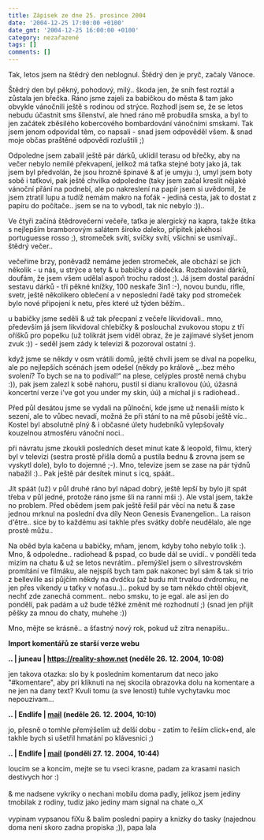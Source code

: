 ```yaml
---
title: Zápisek ze dne 25. prosince 2004
date: '2004-12-25 17:00:00 +0100'
date_gmt: '2004-12-25 16:00:00 +0100'
category: nezařazené
tags: []
comments: []
---
```

<p>Tak, letos jsem na štědrý den neblognul. Štědrý den je pryč, začaly Vánoce.</p>
<p>Štědrý den byl pěkný, pohodový, milý.. škoda jen, že sníh fest roztál a zůstala  jen břečka. Ráno jsme zajeli za babičkou do města &amp; tam jako obvykle vánočnili  ještě s rodinou od strýce. Rozhodl jsem se, že se letos nebudu účastnit sms šílenství,  ale hned ráno mě probudila smska, a byl to jen začátek zběsilého kobercového bombardování  vánočními smskami. Tak jsem jenom odpovídal těm, co napsali - snad jsem odpověděl  všem. &amp; snad moje občas praštěné odpovědi rozluštili ;)</p>
<p>Odpoledne jsem zabalil ještě pár dárků,  uklidil terasu od břečky, aby na večer nebylo nemilé překvapení, jelikož má taťka stejné  boty jako já, tak jsem byl předvolán, že jsou hrozně špinavé &amp; ať je umyju :), umyl jsem  boty sobě i taťkovi, pak ještě chvilka odpoledne (taky jsem začal kreslit nějaké vánoční  přání na podnebí, ale po nakreslení na papír jsem si uvědomil, že jsem ztratil lupu a tudíž  nemám makro na foťák - jediná cesta, jak to dostat z papíru do počítače..  jsem se na to vybodl, tak nic nebylo :))..</p>
<p>Ve čtyři začíná štědrovečerní večeře, taťka je alergický na kapra, takže štika   s nejlepším bramborovým salátem široko daleko, přípitek jakéhosi portuguesse rosso ;),  stromeček svítí, svíčky svítí, všichni se usmívají.. štědrý večer..</p>
<p>večeříme brzy, poněvadž nemáme jeden stromeček, ale obchází se jich několik - u nás,  u strýce a tety &amp; u babičky a dědečka. Rozbalování dárků, doufám, že jsem všem  udělal aspoň trochu radost ;). Já jsem dostal parádní sestavu dárků - tři pěkné knížky,  100 neskafe 3in1 :-), novou bundu, rifle, svetr, ještě několikero oblečení a v neposlední  řadě taky pod stromeček bylo nové připojení k netu, přes které už týden běžím..</p>
<p>u babičky jsme seděli &amp; už tak přecpaní z večeře likvidovali.. mno, především já  jsem likvidoval chlebíčky &amp; poslouchal zvukovou stopu z tří oříšků pro popelku  (už tolikrát jsem viděl obraz, že je zajímavé slyšet jenom zvuk :)) - seděl jsem zády  k televizi &amp; pozoroval ostatní :).</p>
<p>když jsme se někdy v osm vrátili domů, ještě chvíli jsem se díval na popelku, ale  po nejlepších scénách jsem odešel (někdy po králově &bdquo;..bez mého svolení? To bych  se na to podíval!&ldquo; na plese, celýples prostě nemá chybu :)), pak jsem zalezl  k sobě nahoru, pustil si dianu krallovou (úú, úžasná koncertní verze i've got you under  my skin, úú) a míchal ji s radiohead..</p>
<p>Před půl desátou jsme se vydali na půlnoční, kde jsme už nenašli místo k sezení,  ale to vůbec nevadí, možná že při stání to na mě působí ještě víc.. Kostel byl absolutně  plný &amp; i občasné úlety hudebníků vylepšovaly kouzelnou atmosféru vánoční noci..</p>
<p>při návratu jsme zkoukli posledních deset minut kate &amp; leopold, filmu, který byl v   televizi (sestra prostě přišla domů a pustila bednu &amp; zrovna jsem se vyskytl dole),  bylo to dojemné ;-). Mno, televize jsem se zase na pár týdnů nabažil :).. Pak ještě  pár desítek minut s icq, spáát..</p>
<p>Jít spáát (už) v půl druhé ráno byl nápad dobrý, ještě lepší by bylo jít spát třeba  v půl jedné, protože ráno jsme šli na ranní mši :). Ale vstal jsem, takže no problem.  Před obědem jsem pak ještě řešil pár věcí na netu &amp; zase jednou mrknul na poslední   dva díly Neon Genesis Evanengelion.. La raison d'&ecirc;tre.. sice by to každému asi takhle  přes svátky dobře neudělalo, ale nge prostě můžu..</p>
<p>Na oběd byla kačena u babičky, mňam, jenom, kdyby toho nebylo tolik :). Mno, &amp; odpoledne..  radiohead &amp; pspad, co bude dál se uvidí.. v pondělí teda mizím na chatu &amp; už se letos  nevrátím.. přemýšlel jsem o silvestrovském promítání ve filmáku, ale nejspíš  bych tam pak nakonec byl sám &amp; tak si trio z belleville asi půjčím někdy na dvdčku  (až budu mít trvalou dvdromku, ne jen přes víkendy u taťky v noťasu..)..  pokud by se tam někdo chtěl objevit, nechť zde zanechá comment.. nebo smsku, to je egal.  ale asi jen do pondělí, pak padám a už bude těžké změnit mé rozhodnutí ;) (snad jen přijít pěšky  za mnou do chaty, muhehe :))</p>
<p>Mno, mějte se krásně.. a šťastný nový rok, pokud už zítra nenapíšu..</p>
<div class="import-komentaru">
<p><strong>Import komentářů ze starší verze webu</strong></p>
<div class="comment">
<p style="font-weight:bold"><span class="compredmet">..</span> | <span class="comname">juneau</span> |  <a href="https://reality-show.net">https://reality-show.net</a> (neděle&nbsp;26.&nbsp;12.&nbsp;2004,&nbsp;10:08)</p>
<p>jen takova otazka: slo by k poslednim komentarum dat neco jako &quot;#komentare&quot;, aby pri kliknuti na nej skocila obrazovka dolu na komentare a ne jen na dany text? Kvuli tomu (a sve lenosti) tuhle vychytavku moc nepouzivam... </p>
</div>
<div class="comment">
<p style="font-weight:bold"><span class="compredmet">..</span> | <span class="comname">Endlife</span> |  <a href="mailto:jan.martinek">mail</a> (neděle&nbsp;26.&nbsp;12.&nbsp;2004,&nbsp;10:10)</p>
<p>jo, přesně o tomhle přemýšelím už delší dobu - zatím to řeším click+end, ale takhle bych si ušetřil hmatání po klávesnici ;) </p>
</div>
<div class="comment">
<p style="font-weight:bold"><span class="compredmet">..</span> | <span class="comname">Endlife</span> |  <a href="mailto:jan.martinek@post.cz">mail</a> (pondělí&nbsp;27.&nbsp;12.&nbsp;2004,&nbsp;10:44)</p>
<p>loucim se a koncim, mejte se tu vseci krasne, padam za krasami nasich destivych hor :) <br>  <br> &amp; me nadsene vykriky o nechani mobilu doma padly, jelikoz jsem jediny tmobilak z rodiny, tudiz jako jediny mam signal na chate o_X <br>  <br> vypinam vypsanou fiXu &amp; balim posledni papiry a knizky do tasky (najednou doma neni skoro zadna propiska ;)), papa lala </p>
</div>
</div>
